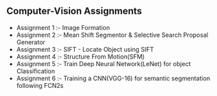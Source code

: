 ## Computer-Vision Assignments

* Assignment 1 :- Image Formation 
* Assignment 2 :- Mean Shift Segmentor & Selective Search Proposal Generator
* Assignment 3 :- SIFT - Locate Object using SIFT
* Assignment 4 :- Structure From Motion(SFM)
* Assignment 5 :- Train Deep Neural Network(LeNet) for object Classification 
* Assignment 6 :- Training a CNN(VGG-16) for semantic segmentation following FCN2s
